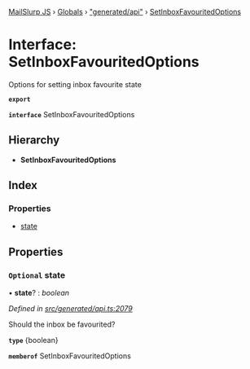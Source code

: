 [MailSlurp JS](../README.md) › [Globals](../globals.md) › ["generated/api"](../modules/_generated_api_.md) › [SetInboxFavouritedOptions](_generated_api_.setinboxfavouritedoptions.md)

# Interface: SetInboxFavouritedOptions

Options for setting inbox favourite state

**`export`** 

**`interface`** SetInboxFavouritedOptions

## Hierarchy

* **SetInboxFavouritedOptions**

## Index

### Properties

* [state](_generated_api_.setinboxfavouritedoptions.md#optional-state)

## Properties

### `Optional` state

• **state**? : *boolean*

*Defined in [src/generated/api.ts:2079](https://github.com/mailslurp/mailslurp-client-ts-js/blob/26ccbd6/src/generated/api.ts#L2079)*

Should the inbox be favourited?

**`type`** {boolean}

**`memberof`** SetInboxFavouritedOptions
